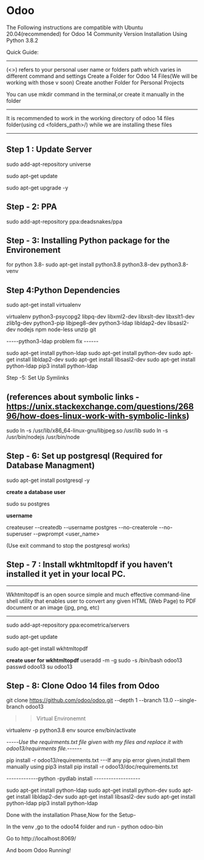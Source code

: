 # Odoo

The Following instructions are compatible with Ubuntu 20.04(recommended) for Odoo 14 Community Version Installation
Using Python 3.8.2

Quick Guide:
******
(<>) refers to your personal user name or folders path which varies in different command and settings
Create a Folder for Odoo 14 Files(We will be working with those v soon)
Create another Folder for Personal Projects

You can use mkdir <folders path> command in the terminal,or create it manually in the  folder
******
It is recommended to work in the working directory of odoo 14 files folder(using cd <folders_path>/) while we are installing these files
******



<H>Step 1 : Update Server</H>
-------------------------

sudo add-apt-repository universe

sudo apt-get update

sudo apt-get upgrade -y


Step - 2: PPA
---------------------------------

sudo add-apt-repository ppa:deadsnakes/ppa


Step - 3: Installing Python package for the Environement
----------------------------------------------------------

for python 3.8-
sudo apt-get install python3.8 python3.8-dev python3.8-venv


Step 4:Python Dependencies
------------------------------------------------
sudo apt-get install virtualenv

virtualenv python3-psycopg2 libpq-dev libxml2-dev libxslt-dev libxslt1-dev zlib1g-dev python3-pip libjpeg8-dev python3-ldap libldap2-dev libsasl2-dev nodejs npm node-less unzip git

-----python3-ldap problem fix ------

sudo apt-get install python-ldap
sudo apt-get install python-dev
sudo apt-get install libldap2-dev
sudo apt-get install libsasl2-dev
sudo apt-get install python-ldap
pip3 install python-ldap



Step -5: Set Up Symlinks

(references about symbolic links - https://unix.stackexchange.com/questions/26896/how-does-linux-work-with-symbolic-links)
-------------------------------------------------------------------------------------------------------------------------
sudo ln -s /usr/lib/x86_64-linux-gnu/libjpeg.so /usr/lib
sudo ln -s /usr/bin/nodejs /usr/bin/node



Step - 6: Set up postgresql (Required for Database Managment)
------------------------------

sudo apt-get install postgresql -y


**create a database user**

sudo su postgres


**username**

createuser --createdb --username postgres --no-createrole --no-superuser --pwprompt <user_name>

(Use exit command to stop the postgresql works)




Step - 7 : Install wkhtmltopdf if you haven’t installed it yet in your local PC.
----------------------------------------------------------------------------------
***
Wkhtmltopdf is an open source simple and much effective command-line shell utility that enables user to convert any given HTML (Web Page) to PDF document or an image (jpg, png, etc)
***


sudo add-apt-repository ppa:ecometrica/servers

sudo apt-get update

sudo apt-get install wkhtmltopdf 

**create user for wkhtmltopdf**
useradd -m -g sudo -s /bin/bash odoo13
passwd odoo13
su odoo13





Step - 8: Clone Odoo 14 files from Odoo
-----------------------------------------------------------
git clone https://github.com/odoo/odoo.git --depth 1 --branch 13.0 --single-branch odoo13

>> Virtual Environemnt

virtualenv -p python3.8 env
source env/bin/activate

-----*Use the requirments.txt file given with my files and replace it with odoo13/requirments file.*------

pip install -r odoo13/requirements.txt   ---If any pip error given,install them manually using pip3 install <packagename>
pip install -r odoo13/doc/requirements.txt


-------------python -pydlab install -------------------

sudo apt-get install python-ldap
sudo apt-get install python-dev
sudo apt-get install libldap2-dev
sudo apt-get install libsasl2-dev
sudo apt-get install python-ldap
pip3 install python-ldap



Done with the installation Phase,Now for the Setup-

In the venv ,go to the odoo14 folder and run - python odoo-bin

Go to http://localhost:8069/ 

And boom Odoo Running!










